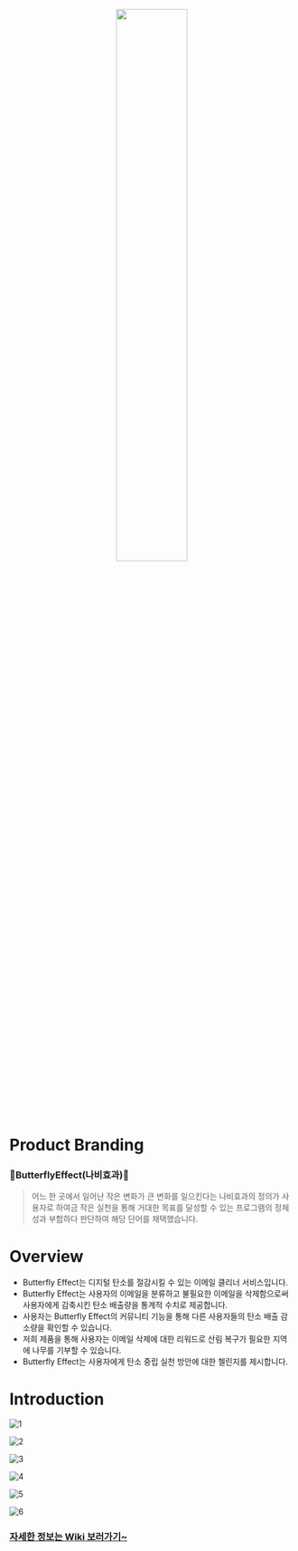 <p align="center"><img src = "https://user-images.githubusercontent.com/104816234/190887095-2abf0cf6-ec82-4a69-8350-c1b63f60bbf6.png" width = "50%"></p>

# Product Branding
### 🦋ButterflyEffect(나비효과)🦋
> 어느 한 곳에서 일어난 작은 변화가 큰 변화를 일으킨다는 나비효과의 정의가 사용자로 하여금 작은 실천을 통해 거대한 목표를 달성할 수 있는 프로그램의 정체성과 
부합하다 판단하여 해당 단어를 채택했습니다.


# Overview
- Butterfly Effect는 디지털 탄소를 절감시킬 수 있는 이메일 클리너 서비스입니다.
- Butterfly Effect는 사용자의 이메일을 분류하고 불필요한 이메일을 삭제함으로써 사용자에게 감축시킨 탄소 배출량을 통계적 수치로 제공합니다.
- 사용자는 Butterfly Effect의 커뮤니티 기능을 통해 다른 사용자들의 탄소 배출 감소량을 확인할 수 있습니다.
- 저희 제품을 통해 사용자는 이메일 삭제에 대한 리워드로 산림 복구가 필요한 지역에 나무를 기부할 수 있습니다.
- Butterfly Effect는 사용자에게 탄소 중립 실천 방안에 대한 첼린지를 제시합니다.

# Introduction

![1](https://user-images.githubusercontent.com/104816234/190846561-566caef5-9130-4de1-8f41-bba5f9e19449.png)

![2](https://user-images.githubusercontent.com/104816234/190846626-d3e0f909-18cb-45b1-8dd9-2bb496c285f8.png)

![3](https://user-images.githubusercontent.com/104816234/190846635-225c881a-2b13-4f69-866d-dec61b263b7f.png)

![4](https://user-images.githubusercontent.com/104816234/190846647-8b897ee9-df4a-44b1-8667-4c3c3803a722.png)

![5](https://user-images.githubusercontent.com/104816234/190846656-80a78753-a44d-47cb-94ba-97e0f6b484be.png)

![6](https://user-images.githubusercontent.com/104816234/190846664-8a06f9a7-1673-44b4-9b6a-508d0fc59588.png)


### [자세한 정보는 Wiki 보러가기~](https://github.com/ForestEnv/ButterflyEffect_emailCleaner/wiki)
